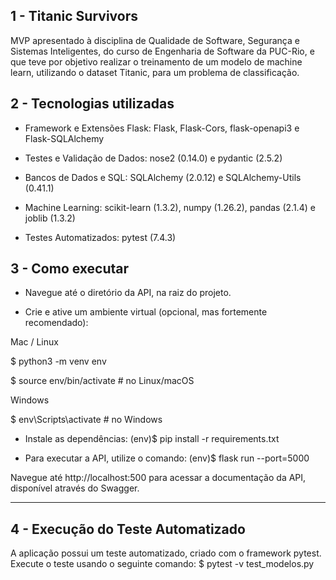 ## 1 - Titanic Survivors
MVP apresentado à disciplina de Qualidade de Software, Segurança e Sistemas Inteligentes, do curso de Engenharia de Software da PUC-Rio, e que teve por objetivo realizar o treinamento de um modelo de machine learn, utilizando o dataset Titanic, para um problema de classificação.

## 2 - Tecnologias utilizadas

 - Framework e Extensões Flask:
Flask, Flask-Cors, flask-openapi3 e Flask-SQLAlchemy

- Testes e Validação de Dados:
nose2 (0.14.0) e pydantic (2.5.2)

- Bancos de Dados e SQL:
SQLAlchemy (2.0.12) e SQLAlchemy-Utils (0.41.1)

- Machine Learning:
scikit-learn (1.3.2), numpy (1.26.2), pandas (2.1.4) e joblib (1.3.2)

- Testes Automatizados:
pytest (7.4.3)

## 3 - Como executar

- Navegue até o diretório da API, na raiz do projeto.

- Crie e ative um ambiente virtual (opcional, mas fortemente recomendado):

Mac / Linux

$ python3 -m venv env 

$ source env/bin/activate  # no Linux/macOS

Windows

$ env\Scripts\activate  # no Windows

- Instale as dependências:
(env)$ pip install -r requirements.txt

- Para executar a API, utilize o comando:
(env)$ flask run --port=5000

Navegue até http://localhost:500 para acessar a documentação da API, disponível através do Swagger.

---

## 4 - Execução do Teste Automatizado

A aplicação possui um teste automatizado, criado com o framework pytest. Execute o teste usando o seguinte comando:
$ pytest -v test_modelos.py
